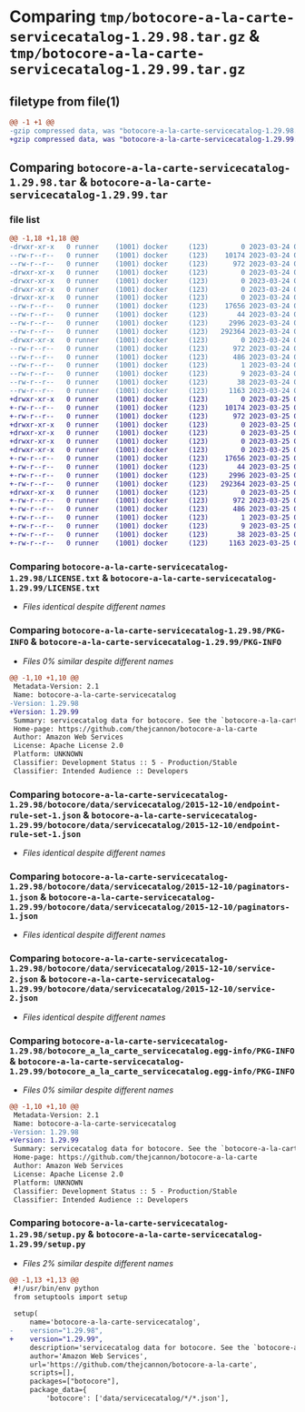 # Comparing `tmp/botocore-a-la-carte-servicecatalog-1.29.98.tar.gz` & `tmp/botocore-a-la-carte-servicecatalog-1.29.99.tar.gz`

## filetype from file(1)

```diff
@@ -1 +1 @@
-gzip compressed data, was "botocore-a-la-carte-servicecatalog-1.29.98.tar", last modified: Fri Mar 24 01:24:46 2023, max compression
+gzip compressed data, was "botocore-a-la-carte-servicecatalog-1.29.99.tar", last modified: Sat Mar 25 01:23:16 2023, max compression
```

## Comparing `botocore-a-la-carte-servicecatalog-1.29.98.tar` & `botocore-a-la-carte-servicecatalog-1.29.99.tar`

### file list

```diff
@@ -1,18 +1,18 @@
-drwxr-xr-x   0 runner    (1001) docker     (123)        0 2023-03-24 01:24:46.046198 botocore-a-la-carte-servicecatalog-1.29.98/
--rw-r--r--   0 runner    (1001) docker     (123)    10174 2023-03-24 01:24:45.000000 botocore-a-la-carte-servicecatalog-1.29.98/LICENSE.txt
--rw-r--r--   0 runner    (1001) docker     (123)      972 2023-03-24 01:24:46.046198 botocore-a-la-carte-servicecatalog-1.29.98/PKG-INFO
-drwxr-xr-x   0 runner    (1001) docker     (123)        0 2023-03-24 01:24:46.046198 botocore-a-la-carte-servicecatalog-1.29.98/botocore/
-drwxr-xr-x   0 runner    (1001) docker     (123)        0 2023-03-24 01:24:46.046198 botocore-a-la-carte-servicecatalog-1.29.98/botocore/data/
-drwxr-xr-x   0 runner    (1001) docker     (123)        0 2023-03-24 01:24:46.046198 botocore-a-la-carte-servicecatalog-1.29.98/botocore/data/servicecatalog/
-drwxr-xr-x   0 runner    (1001) docker     (123)        0 2023-03-24 01:24:46.046198 botocore-a-la-carte-servicecatalog-1.29.98/botocore/data/servicecatalog/2015-12-10/
--rw-r--r--   0 runner    (1001) docker     (123)    17656 2023-03-24 01:23:57.000000 botocore-a-la-carte-servicecatalog-1.29.98/botocore/data/servicecatalog/2015-12-10/endpoint-rule-set-1.json
--rw-r--r--   0 runner    (1001) docker     (123)       44 2023-03-24 01:23:57.000000 botocore-a-la-carte-servicecatalog-1.29.98/botocore/data/servicecatalog/2015-12-10/examples-1.json
--rw-r--r--   0 runner    (1001) docker     (123)     2996 2023-03-24 01:23:57.000000 botocore-a-la-carte-servicecatalog-1.29.98/botocore/data/servicecatalog/2015-12-10/paginators-1.json
--rw-r--r--   0 runner    (1001) docker     (123)   292364 2023-03-24 01:23:57.000000 botocore-a-la-carte-servicecatalog-1.29.98/botocore/data/servicecatalog/2015-12-10/service-2.json
-drwxr-xr-x   0 runner    (1001) docker     (123)        0 2023-03-24 01:24:46.046198 botocore-a-la-carte-servicecatalog-1.29.98/botocore_a_la_carte_servicecatalog.egg-info/
--rw-r--r--   0 runner    (1001) docker     (123)      972 2023-03-24 01:24:46.000000 botocore-a-la-carte-servicecatalog-1.29.98/botocore_a_la_carte_servicecatalog.egg-info/PKG-INFO
--rw-r--r--   0 runner    (1001) docker     (123)      486 2023-03-24 01:24:46.000000 botocore-a-la-carte-servicecatalog-1.29.98/botocore_a_la_carte_servicecatalog.egg-info/SOURCES.txt
--rw-r--r--   0 runner    (1001) docker     (123)        1 2023-03-24 01:24:46.000000 botocore-a-la-carte-servicecatalog-1.29.98/botocore_a_la_carte_servicecatalog.egg-info/dependency_links.txt
--rw-r--r--   0 runner    (1001) docker     (123)        9 2023-03-24 01:24:46.000000 botocore-a-la-carte-servicecatalog-1.29.98/botocore_a_la_carte_servicecatalog.egg-info/top_level.txt
--rw-r--r--   0 runner    (1001) docker     (123)       38 2023-03-24 01:24:46.046198 botocore-a-la-carte-servicecatalog-1.29.98/setup.cfg
--rw-r--r--   0 runner    (1001) docker     (123)     1163 2023-03-24 01:24:45.000000 botocore-a-la-carte-servicecatalog-1.29.98/setup.py
+drwxr-xr-x   0 runner    (1001) docker     (123)        0 2023-03-25 01:23:16.005369 botocore-a-la-carte-servicecatalog-1.29.99/
+-rw-r--r--   0 runner    (1001) docker     (123)    10174 2023-03-25 01:23:15.000000 botocore-a-la-carte-servicecatalog-1.29.99/LICENSE.txt
+-rw-r--r--   0 runner    (1001) docker     (123)      972 2023-03-25 01:23:16.005369 botocore-a-la-carte-servicecatalog-1.29.99/PKG-INFO
+drwxr-xr-x   0 runner    (1001) docker     (123)        0 2023-03-25 01:23:16.001369 botocore-a-la-carte-servicecatalog-1.29.99/botocore/
+drwxr-xr-x   0 runner    (1001) docker     (123)        0 2023-03-25 01:23:16.001369 botocore-a-la-carte-servicecatalog-1.29.99/botocore/data/
+drwxr-xr-x   0 runner    (1001) docker     (123)        0 2023-03-25 01:23:16.001369 botocore-a-la-carte-servicecatalog-1.29.99/botocore/data/servicecatalog/
+drwxr-xr-x   0 runner    (1001) docker     (123)        0 2023-03-25 01:23:16.001369 botocore-a-la-carte-servicecatalog-1.29.99/botocore/data/servicecatalog/2015-12-10/
+-rw-r--r--   0 runner    (1001) docker     (123)    17656 2023-03-25 01:22:12.000000 botocore-a-la-carte-servicecatalog-1.29.99/botocore/data/servicecatalog/2015-12-10/endpoint-rule-set-1.json
+-rw-r--r--   0 runner    (1001) docker     (123)       44 2023-03-25 01:22:12.000000 botocore-a-la-carte-servicecatalog-1.29.99/botocore/data/servicecatalog/2015-12-10/examples-1.json
+-rw-r--r--   0 runner    (1001) docker     (123)     2996 2023-03-25 01:22:12.000000 botocore-a-la-carte-servicecatalog-1.29.99/botocore/data/servicecatalog/2015-12-10/paginators-1.json
+-rw-r--r--   0 runner    (1001) docker     (123)   292364 2023-03-25 01:22:12.000000 botocore-a-la-carte-servicecatalog-1.29.99/botocore/data/servicecatalog/2015-12-10/service-2.json
+drwxr-xr-x   0 runner    (1001) docker     (123)        0 2023-03-25 01:23:16.005369 botocore-a-la-carte-servicecatalog-1.29.99/botocore_a_la_carte_servicecatalog.egg-info/
+-rw-r--r--   0 runner    (1001) docker     (123)      972 2023-03-25 01:23:15.000000 botocore-a-la-carte-servicecatalog-1.29.99/botocore_a_la_carte_servicecatalog.egg-info/PKG-INFO
+-rw-r--r--   0 runner    (1001) docker     (123)      486 2023-03-25 01:23:15.000000 botocore-a-la-carte-servicecatalog-1.29.99/botocore_a_la_carte_servicecatalog.egg-info/SOURCES.txt
+-rw-r--r--   0 runner    (1001) docker     (123)        1 2023-03-25 01:23:15.000000 botocore-a-la-carte-servicecatalog-1.29.99/botocore_a_la_carte_servicecatalog.egg-info/dependency_links.txt
+-rw-r--r--   0 runner    (1001) docker     (123)        9 2023-03-25 01:23:15.000000 botocore-a-la-carte-servicecatalog-1.29.99/botocore_a_la_carte_servicecatalog.egg-info/top_level.txt
+-rw-r--r--   0 runner    (1001) docker     (123)       38 2023-03-25 01:23:16.005369 botocore-a-la-carte-servicecatalog-1.29.99/setup.cfg
+-rw-r--r--   0 runner    (1001) docker     (123)     1163 2023-03-25 01:23:15.000000 botocore-a-la-carte-servicecatalog-1.29.99/setup.py
```

### Comparing `botocore-a-la-carte-servicecatalog-1.29.98/LICENSE.txt` & `botocore-a-la-carte-servicecatalog-1.29.99/LICENSE.txt`

 * *Files identical despite different names*

### Comparing `botocore-a-la-carte-servicecatalog-1.29.98/PKG-INFO` & `botocore-a-la-carte-servicecatalog-1.29.99/PKG-INFO`

 * *Files 0% similar despite different names*

```diff
@@ -1,10 +1,10 @@
 Metadata-Version: 2.1
 Name: botocore-a-la-carte-servicecatalog
-Version: 1.29.98
+Version: 1.29.99
 Summary: servicecatalog data for botocore. See the `botocore-a-la-carte` package for more info.
 Home-page: https://github.com/thejcannon/botocore-a-la-carte
 Author: Amazon Web Services
 License: Apache License 2.0
 Platform: UNKNOWN
 Classifier: Development Status :: 5 - Production/Stable
 Classifier: Intended Audience :: Developers
```

### Comparing `botocore-a-la-carte-servicecatalog-1.29.98/botocore/data/servicecatalog/2015-12-10/endpoint-rule-set-1.json` & `botocore-a-la-carte-servicecatalog-1.29.99/botocore/data/servicecatalog/2015-12-10/endpoint-rule-set-1.json`

 * *Files identical despite different names*

### Comparing `botocore-a-la-carte-servicecatalog-1.29.98/botocore/data/servicecatalog/2015-12-10/paginators-1.json` & `botocore-a-la-carte-servicecatalog-1.29.99/botocore/data/servicecatalog/2015-12-10/paginators-1.json`

 * *Files identical despite different names*

### Comparing `botocore-a-la-carte-servicecatalog-1.29.98/botocore/data/servicecatalog/2015-12-10/service-2.json` & `botocore-a-la-carte-servicecatalog-1.29.99/botocore/data/servicecatalog/2015-12-10/service-2.json`

 * *Files identical despite different names*

### Comparing `botocore-a-la-carte-servicecatalog-1.29.98/botocore_a_la_carte_servicecatalog.egg-info/PKG-INFO` & `botocore-a-la-carte-servicecatalog-1.29.99/botocore_a_la_carte_servicecatalog.egg-info/PKG-INFO`

 * *Files 0% similar despite different names*

```diff
@@ -1,10 +1,10 @@
 Metadata-Version: 2.1
 Name: botocore-a-la-carte-servicecatalog
-Version: 1.29.98
+Version: 1.29.99
 Summary: servicecatalog data for botocore. See the `botocore-a-la-carte` package for more info.
 Home-page: https://github.com/thejcannon/botocore-a-la-carte
 Author: Amazon Web Services
 License: Apache License 2.0
 Platform: UNKNOWN
 Classifier: Development Status :: 5 - Production/Stable
 Classifier: Intended Audience :: Developers
```

### Comparing `botocore-a-la-carte-servicecatalog-1.29.98/setup.py` & `botocore-a-la-carte-servicecatalog-1.29.99/setup.py`

 * *Files 2% similar despite different names*

```diff
@@ -1,13 +1,13 @@
 #!/usr/bin/env python
 from setuptools import setup
 
 setup(
     name='botocore-a-la-carte-servicecatalog',
-    version="1.29.98",
+    version="1.29.99",
     description='servicecatalog data for botocore. See the `botocore-a-la-carte` package for more info.',
     author='Amazon Web Services',
     url='https://github.com/thejcannon/botocore-a-la-carte',
     scripts=[],
     packages=["botocore"],
     package_data={
         'botocore': ['data/servicecatalog/*/*.json'],
```

